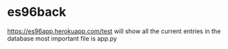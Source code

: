 # es96back
https://es96app.herokuapp.com/test will show all the current entries in the database 
most important file is app.py
